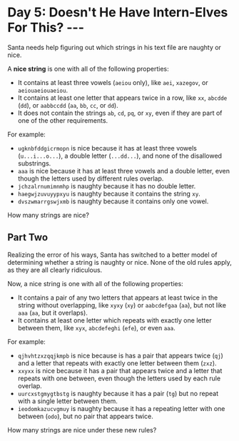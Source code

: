 # Day 5: Doesn't He Have Intern-Elves For This? ---
Santa needs help figuring out which strings in his text file are naughty or nice.

A **nice string** is one with all of the following properties:

- It contains at least three vowels (`aeiou` only), like `aei`, `xazegov`, or `aeiouaeiouaeiou`.
- It contains at least one letter that appears twice in a row, like `xx`, `abcdde` (`dd`), or `aabbccdd` (`aa`, `bb`, `cc`, or `dd`).
- It does not contain the strings `ab`, `cd`, `pq`, or `xy`, even if they are part of one of the other requirements.

For example:

- `ugknbfddgicrmopn` is nice because it has at least three vowels (`u...i...o...`), a double letter (`...dd...`), and none of the disallowed substrings.
- `aaa` is nice because it has at least three vowels and a double letter, even though the letters used by different rules overlap.
- `jchzalrnumimnmhp` is naughty because it has no double letter.
- `haegwjzuvuyypxyu` is naughty because it contains the string `xy`.
- `dvszwmarrgswjxmb` is naughty because it contains only one vowel.

How many strings are nice?

## Part Two
Realizing the error of his ways, Santa has switched to a better model of determining whether a string is naughty or nice. None of the old rules apply, as they are all clearly ridiculous.

Now, a nice string is one with all of the following properties:

- It contains a pair of any two letters that appears at least twice in the string without overlapping, like `xyxy` (`xy`) or `aabcdefgaa` (`aa`), but not like `aaa` (`aa`, but it overlaps).
- It contains at least one letter which repeats with exactly one letter between them, like `xyx`, `abcdefeghi` (`efe`), or even `aaa`.

For example:

- `qjhvhtzxzqqjkmpb` is nice because is has a pair that appears twice (`qj`) and a letter that repeats with exactly one letter between them (`zxz`).
- `xxyxx` is nice because it has a pair that appears twice and a letter that repeats with one between, even though the letters used by each rule overlap.
- `uurcxstgmygtbstg` is naughty because it has a pair (`tg`) but no repeat with a single letter between them.
- `ieodomkazucvgmuy` is naughty because it has a repeating letter with one between (`odo`), but no pair that appears twice.

How many strings are nice under these new rules?